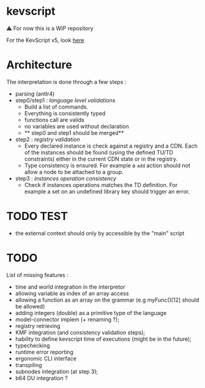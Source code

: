 # kevscript
:warning: For now this is a WIP repository  

For the KevScript v5, look [here](https://github.com/dukeboard/kevoree/tree/master/kevoree-core/org.kevoree.kevscript)

# Architecture
The interpretation is done through a few steps :
 * parsing (antlr4)
 * step0/step1 : *language level validations*
   * Build a list of commands.
   * Everything is consistently typed
   * functions call are valids
   * no variables are used without declaration
   * ** step0 and step1 should be merged**
 * step2 : *registry validation*
   * Every declared instance is check against a registry and a CDN. Each of the instances should be found (using the defined TU/TD constraints) either in the current CDN state or in the registry.
   * Type consistency is ensured. For example a `add` action should not allow a node to be attached to a group.
 * step3 : *instances operation consistency*
   * Check if instances operations matches the TD definition. For example a set on an undefined library key should trigger an error.

# TODO TEST
 * the external context should only by accessible by the "main" script

# TODO
List of missing features :
 * time and world integration in the interpretor
 * allowing variable as index of an array access
 * allowing a function as an array on the grammar (e.g myFunc()[12] should be allowed)
 * adding integers (double) as a primitive type of the language
 * model-connector implem (+ renaming ?);
 * registry retrieving
 * KMF integration (and consistency validation steps);
 * hability to define kevscript time of executions (might be in the future);
 * typechecking
 * runtime error reporting
 * ergonomic CLI interface
 * transpiling
 * subnodes integration (at step 3);
 * b64 DU integration ?

